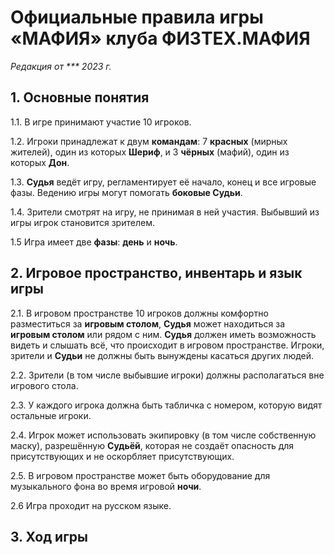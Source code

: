 # Официальные правила игры «МАФИЯ» клуба ФИЗТЕХ.МАФИЯ

*Редакция от *** 2023 г.*

## 1. Основные понятия

1.1. В игре принимают участие 10 игроков.

1.2. Игроки принадлежат к двум **командам**: 7 **красных** (мирных жителей), один из которых **Шериф**, и 3 **чёрных** (мафий), один из которых **Дон**.

1.3. **Судья** ведёт игру, регламентирует её начало, конец и все игровые фазы. Ведению игры могут помогать **боковые Судьи**.

1.4. Зрители смотрят на игру, не принимая в ней участия. Выбывший из игры игрок становится зрителем.

1.5 Игра имеет две **фазы**: **день** и **ночь**.

## 2. Игровое пространство, инвентарь и язык игры

2.1. В игровом пространстве 10 игроков должны комфортно разместиться за **игровым столом**, **Судья** может находиться за **игровым столом** или рядом с ним. **Судья** должен иметь возможность видеть и слышать всё, что происходит в игровом пространстве. Игроки, зрители и **Судьи** не должны быть вынуждены касаться других людей.

2.2. Зрители (в том числе выбывшие игроки) должны располагаться вне игрового стола.

2.3. У каждого игрока должна быть табличка с номером, которую видят остальные игроки.

2.4. Игрок может использовать экипировку (в том числе собственную маску), разрешённую **Судьёй**, которая не создаёт опасность для присутствующих и не оскорбляет присутствующих.

2.5. В игровом пространстве может быть оборудование для музыкального фона во время игровой **ночи**.

2.6 Игра проходит на русском языке.

## 3. Ход игры
